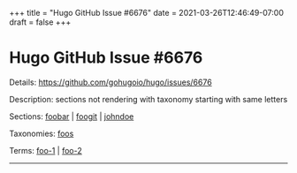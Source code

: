 +++
title = "Hugo GitHub Issue #6676"
date = 2021-03-26T12:46:49-07:00
draft = false
+++
# Hugo GitHub Issue #6676

Details: <https://github.com/gohugoio/hugo/issues/6676>

Description: sections not rendering with taxonomy starting with same letters

Sections: [foobar](/foobar) | [foogit](/foogit) | [johndoe](/johndoe)

Taxonomies: [foos](/foos)

Terms: [foo-1](/foos/foo-1) | [foo-2](/foos/foo-2)



---
